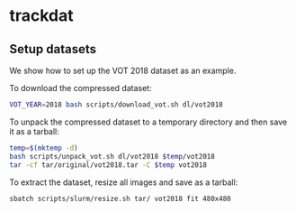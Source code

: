 # trackdat

## Setup datasets

We show how to set up the VOT 2018 dataset as an example.

To download the compressed dataset:
```bash
VOT_YEAR=2018 bash scripts/download_vot.sh dl/vot2018
```
To unpack the compressed dataset to a temporary directory and then save it as a tarball:
```bash
temp=$(mktemp -d)
bash scripts/unpack_vot.sh dl/vot2018 $temp/vot2018
tar -cf tar/original/vot2018.tar -C $temp vot2018
```
To extract the dataset, resize all images and save as a tarball:
```
sbatch scripts/slurm/resize.sh tar/ vot2018 fit 480x480
```
